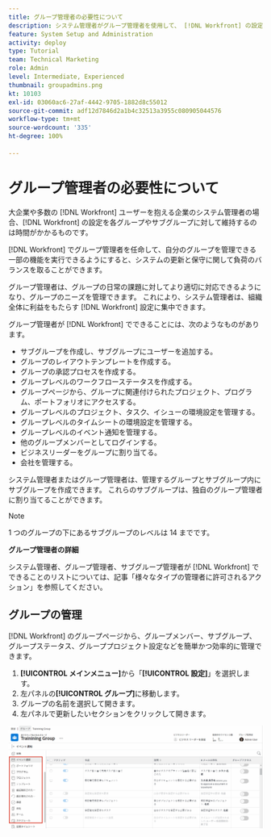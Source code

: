 ```yaml
---
title: グループ管理者の必要性について
description: システム管理者がグループ管理者を使用して、 [!DNL Workfront] の設定を維持しながら、グループが作業をより詳細に制御できるようにする方法を説明します。
feature: System Setup and Administration
activity: deploy
type: Tutorial
team: Technical Marketing
role: Admin
level: Intermediate, Experienced
thumbnail: groupadmins.png
kt: 10103
exl-id: 03060ac6-27af-4442-9705-1882d8c55012
source-git-commit: adf12d7846d2a1b4c32513a3955c080905044576
workflow-type: tm+mt
source-wordcount: '335'
ht-degree: 100%

---
```


# グループ管理者の必要性について

<!---
21.4 updates have been made
--->

大企業や多数の [!DNL Workfront] ユーザーを抱える企業のシステム管理者の場合、[!DNL Workfront] の設定を各グループやサブグループに対して維持するのは時間がかかるものです。

[!DNL Workfront] でグループ管理者を任命して、自分のグループを管理できる一部の機能を実行できるようにすると、システムの更新と保守に関して負荷のバランスを取ることができます。

グループ管理者は、グループの日常の課題に対してより適切に対応できるようになり、グループのニーズを管理できます。 これにより、システム管理者は、組織全体に利益をもたらす [!DNL Workfront] 設定に集中できます。

グループ管理者が [!DNL Workfront] でできることには、次のようなものがあります。

* サブグループを作成し、サブグループにユーザーを追加する。
* グループのレイアウトテンプレートを作成する。
* グループの承認プロセスを作成する。
* グループレベルのワークフローステータスを作成する。
* グループページから、グループに関連付けられたプロジェクト、プログラム、ポートフォリオにアクセスする。
* グループレベルのプロジェクト、タスク、イシューの環境設定を管理する。
* グループレベルのタイムシートの環境設定を管理する。
* グループレベルのイベント通知を管理する。
* 他のグループメンバーとしてログインする。
* ビジネスリーダーをグループに割り当てる。
* 会社を管理する。

システム管理者またはグループ管理者は、管理するグループとサブグループ内にサブグループを作成できます。 これらのサブグループは、独自のグループ管理者に割り当てることができます。

>[!NOTE]
>
>1 つのグループの下にあるサブグループのレベルは 14 までです。

**グループ管理者の詳細**

<!---
bullet points below need hyperlinks
--->

システム管理者、グループ管理者、サブグループ管理者が [!DNL Workfront] でできることのリストについては、記事「様々なタイプの管理者に許可されるアクション」を参照してください。

## グループの管理

[!DNL Workfront] のグループページから、グループメンバー、サブグループ、グループステータス、グループプロジェクト設定などを簡単かつ効率的に管理できます。

1. **[!UICONTROL メインメニュー]**&#x200B;から「**[!UICONTROL 設定]**」を選択します。
1. 左パネルの&#x200B;**[!UICONTROL グループ]**&#x200B;に移動します。
1. グループの名前を選択して開きます。
1. 左パネルで更新したいセクションをクリックして開きます。

![グループページ](assets/admin-fund-manage-a-group.png)

<!---
learn more URLs
Create and manage groups 
Create and manage subgroups 
Business leader overview 
--->
